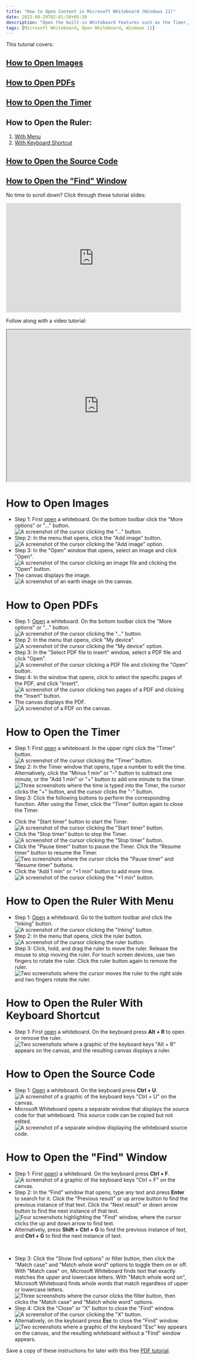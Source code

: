 ```yaml
---
title: "How to Open Content in Microsoft Whiteboard (Windows 11)"
date: 2023-09-20T02:01:58+05:30
description: "Open the built-in Whiteboard features such as the Timer, Ruler, and Find window. And don't forget to open images and PDFs."
tags: [Microsoft Whiteboard, Open Whiteboard, Windows 11]
---
```

This tutorial covers:

## [How to Open Images](#1)

## [How to Open PDFs](#2)

## [How to Open the Timer](#3)

## How to Open the Ruler:
1. [With Menu](#4)
2. [With Keyboard Shortcut](#5)

## [How to Open the Source Code](#6)

## [How to Open the "Find" Window](#7)

<p>No time to scroll down? Click through these tutorial slides:</p>
<iframe src="https://docs.google.com/presentation/d/e/2PACX-1vTim-YinVcvgp-Gqlb9u0Nb7MukeGggV9_2t8YKhkjJIgbr8A0ctDftbnZlhvJqjOn_g7wTax2e6SLs/embed?start=false&loop=false&delayms=3000" frameborder="0" width="480" height="299" allowfullscreen="true" mozallowfullscreen="true" webkitallowfullscreen="true"></iframe>

<br />

Follow along with a video tutorial:
<iframe class="BLOG_video_class" allowfullscreen="" youtube-src-id="W7EL6aMfgrM" width="100%" height="416" src="https://www.youtube.com/embed/W7EL6aMfgrM"></iframe>

<br />

<h1 id="1">How to Open Images</h1>

* Step 1: First [open](https://qhtutorials.github.io/posts/how-to-open-microsoft-whiteboard/) a whiteboard. On the bottom toolbar click the "More options" or "..." button. <div class="stepimage">![A screenshot of the cursor clicking the "..." button.](blogclickmoreoptions.png "Click '...' ")</div>
* Step 2: In the menu that opens, click the "Add image" button. <div class="stepimage">![A screenshot of the cursor clicking the "Add image" option.](blogclickaddimage.png "Click 'Add image' ")</div>
* Step 3: In the "Open" window that opens, select an image and click "Open". <div class="stepimage">![A screenshot of the cursor clicking an image file and clicking the "Open" button.](blogopenimagewindowedit.png "Click 'Open' ")</div>
* The canvas displays the image. <div class="stepimage">![A screenshot of an earth image on the canvas.](blogopenedimage.png "The opened image")</div>

<h1 id="2">How to Open PDFs</h1>

* Step 1: [Open](https://qhtutorials.github.io/posts/how-to-open-microsoft-whiteboard/) a whiteboard. On the bottom toolbar click the "More options" or "..." button. <div class="stepimage">![A screenshot of the cursor clicking the "..." button.](blogclickmoreoptions.png "Click '...' ")</div>
* Step 2: In the menu that opens, click "My device". <div class="stepimage">![A screenshot of the cursor clicking the "My device" option.](blogclickmydevice.png "Click 'My device' ")</div>
* Step 3: In the "Select PDF file to insert" window, select a PDF file and click "Open". <div class="stepimage">![A screenshot of the cursor clicking a PDF file and clicking the "Open" button.](blogpdfopenwindowedit.png "Click 'Open' ")</div>
* Step 4: In the window that opens, click to select the specific pages of the PDF, and click "Insert". <div class="stepimage">![A screenshot of the cursor clicking two pages of a PDF and clicking the "Insert" button.](blogpdfselectpagesedit.png "Click 'Insert' ")</div>
* The canvas displays the PDF. <div class="stepimage">![A screenshot of a PDF on the canvas.](blogopenedpdf.png "The opened PDF")</div>

<h1 id="3">How to Open the Timer</h1>

* Step 1: First [open](https://qhtutorials.github.io/posts/how-to-open-microsoft-whiteboard/) a whiteboard. In the upper right click the "Timer" button. <div class="stepimage">![A screenshot of the cursor clicking the "Timer" button.](blogclickopentimer.png "Click 'Timer' ")</div>
* Step 2: In the Timer window that opens, type a number to edit the time. Alternatively, click the "Minus 1 min" or "-" button to subtract one minute, or the "Add 1 min" or "+" button to add one minute to the timer. <div class="stepimage">![Three screenshots where the time is typed into the Timer, the cursor clicks the "+" button, and the cursor clicks the "-" button.](blogtimersettime.png "Type a time or click '+' or '-' ")</div>
* Step 3: Click the following buttons to perform the corresponding function. After using the Timer, click the "Timer" button again to close the Timer.

- Click the "Start timer" button to start the Timer. <div class="stepimage">![A screenshot of the cursor clicking the "Start timer" button.](blogstarttimer.png "Click 'Start timer' ")</div>
- Click the "Stop timer" button to stop the Timer. <div class="stepimage">![A screenshot of the cursor clicking the "Stop timer" button.](blogstoptimer.png "Click 'Stop timer' ")</div>
- Click the "Pause timer" button to pause the Timer. Click the "Resume timer" button to resume the Timer. <div class="stepimage">![Two screenshots where the cursor clicks the "Pause timer" and "Resume timer" buttons.](blogpauseresumetimer.png "Click 'Pause timer' and 'Resume timer' ")</div>
- Click the "Add 1 min" or "+1 min" button to add more time. <div class="stepimage">![A screenshot of the cursor clicking the "+1 min" button.](blogaddminwhileruntimer.png "Click '+1 min' ")</div>

<h1 id="4">How to Open the Ruler With Menu</h1>

* Step 1: [Open](https://qhtutorials.github.io/posts/how-to-open-microsoft-whiteboard/) a whiteboard. Go to the bottom toolbar and click the "Inking" button. <div class="stepimage">![A screenshot of the cursor clicking the "Inking" button.](blogclickinking.png "Click 'Inking' ")</div>
* Step 2: In the menu that opens, click the ruler button. <div class="stepimage">![A screenshot of the cursor clicking the ruler button.](blogclickruleron.png "Click the ruler button")</div>
* Step 3: Click, hold, and drag the ruler to move the ruler. Release the mouse to stop moving the ruler. For touch screen devices, use two fingers to rotate the ruler. Click the ruler button again to remove the ruler. <div class="stepimage">![Two screenshots where the cursor moves the ruler to the right side and two fingers rotate the ruler.](blogrulermoverotate.png "Move and rotate the ruler")</div>

<h1 id="5">How to Open the Ruler With Keyboard Shortcut</h1>

* Step 1: First [open](https://qhtutorials.github.io/posts/how-to-open-microsoft-whiteboard/) a whiteboard. On the keyboard press **Alt + R** to open or remove the ruler. <div class="stepimage">![Two screenshots where a graphic of the keyboard keys "Alt + R" appears on the canvas, and the resulting canvas displays a ruler.](blogaltr.png "Press 'Alt + R' ")</div>

<h1 id="6">How to Open the Source Code</h1>

* Step 1: [Open](https://qhtutorials.github.io/posts/how-to-open-microsoft-whiteboard/) a whiteboard. On the keyboard press **Ctrl + U**. <div class="stepimage">![A screenshot of a graphic of the keyboard keys "Ctrl + U" on the canvas.](blogctrlu1.png "Press 'Ctrl + U' ")</div>
* Microsoft Whiteboard opens a separate window that displays the source code for that whiteboard. This source code can be copied but not edited. <div class="stepimage">![A screenshot of a separate window displaying the whiteboard source code.](blogctrlu2.png "The source code")</div>

<h1 id="7">How to Open the "Find" Window</h1>

* Step 1: First [open](https://qhtutorials.github.io/posts/how-to-open-microsoft-whiteboard/)) a whiteboard. On the keyboard press **Ctrl + F**. <div class="stepimage">![A screenshot of a graphic of the keyboard keys "Ctrl + F" on the canvas.](blogctrlf1.png "Press 'Ctrl + F' ")</div>
* Step 2: In the "Find" window that opens, type any text and press **Enter** to search for it. Click the "Previous result" or up arrow button to find the previous instance of that text. Click the "Next result" or down arrow button to find the next instance of that text. <div class="stepimage">![Four screenshots highlighting the "Find" window, where the cursor clicks the up and down arrow to find text.](blogctrlf2.png "Type text and click the up or down arrow' ")</div>
* Alternatively, press **Shift + Ctrl + G** to find the previous instance of text, and **Ctrl + G** to find the next instance of text. 

<br />

* Step 3: Click the "Show find options" or filter button, then click the "Match case" and "Match whole word" options to toggle them on or off. With "Match case" on, Microsoft Whiteboard finds text that exactly matches the upper and lowercase letters. With "Match whole word on", Microsoft Whiteboard finds whole words that match regardless of upper or lowercase letters. <div class="stepimage">![Three screenshots where the cursor clicks the filter button, then clicks the "Match case" and "Match whole word" options.](blogctrlf3.png "Click 'Match case' and 'Match whole word' ")</div>
* Step 4: Click the "Close" or "X" button to close the "Find" window. <div class="stepimage">![A screenshot of the cursor clicking the "X" button.](blogctrlfclickx.png "Click 'X' ")</div>
* Alternatively, on the keyboard press **Esc** to close the "Find" window. <div class="stepimage">![Two screenshots where a graphic of the keyboard "Esc" key appears on the canvas, and the resulting whiteboard without a "Find" window appears.](blogpptctrlfesc.png "Press 'Esc' ")</div>

Save a copy of these instructions for later with this free [PDF tutorial](https://drive.google.com/file/d/1sN-IvFotZ1yhJyedVa5RSEfsnzC1zXLD/view?usp=sharing).

<br />




